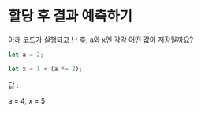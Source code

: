 # 할당 후 결과 예측하기

아래 코드가 실행되고 난 후, a와 x엔 각각 어떤 값이 저장될까요?

```javascript
let a = 2;

let x = 1 + (a *= 2);
```

답 : 

a = 4, x = 5
